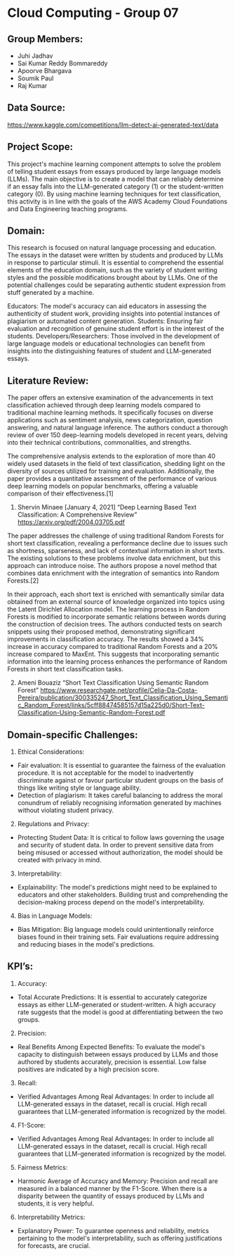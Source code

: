 # Cloud Computing - Group 07

## Group Members:
- Juhi Jadhav
- Sai Kumar Reddy Bommareddy
- Apoorve Bhargava
- Soumik Paul
- Raj Kumar

## Data Source:

https://www.kaggle.com/competitions/llm-detect-ai-generated-text/data 

## Project Scope: 

This project's machine learning component attempts to solve the problem of telling student essays from essays produced by large language models (LLMs). The main objective is to create a model that can reliably determine if an essay falls into the LLM-generated category (1) or the student-written category (0). By using machine learning techniques for text classification, this activity is in line with the goals of the AWS Academy Cloud Foundations and Data Engineering teaching programs.

## Domain:

This research is focused on natural language processing and education. The essays in the dataset were written by students and produced by LLMs in response to particular stimuli. It is essential to comprehend the essential elements of the education domain, such as the variety of student writing styles and the possible modifications brought about by LLMs. One of the potential challenges could be separating authentic student expression from stuff generated by a machine.

Educators: The model's accuracy can aid educators in assessing the authenticity of student work, providing insights into potential instances of plagiarism or automated content generation.
Students: Ensuring fair evaluation and recognition of genuine student effort is in the interest of the students.
Developers/Researchers: Those involved in the development of large language models or educational technologies can benefit from insights into the distinguishing features of student and LLM-generated essays.


## Literature Review:

The paper offers an extensive examination of the advancements in text classification achieved through deep learning models compared to traditional machine learning methods. It specifically focuses on diverse applications such as sentiment analysis, news categorization, question answering, and natural language inference. The authors conduct a thorough review of over 150 deep-learning models developed in recent years, delving into their technical contributions, commonalities, and strengths.

The comprehensive analysis extends to the exploration of more than 40 widely used datasets in the field of text classification, shedding light on the diversity of sources utilized for training and evaluation. Additionally, the paper provides a quantitative assessment of the performance of various deep learning models on popular benchmarks, offering a valuable comparison of their effectiveness.[1]

1. Shervin Minaee [January 4, 2021] “Deep Learning Based Text Classification: A Comprehensive Review” https://arxiv.org/pdf/2004.03705.pdf

The paper addresses the challenge of using traditional Random Forests for short text classification, revealing a performance decline due to issues such as shortness, sparseness, and lack of contextual information in short texts. The existing solutions to these problems involve data enrichment, but this approach can introduce noise. The authors propose a novel method that combines data enrichment with the integration of semantics into Random Forests.[2]

In their approach, each short text is enriched with semantically similar data obtained from an external source of knowledge organized into topics using the Latent Dirichlet Allocation model. The learning process in Random Forests is modified to incorporate semantic relations between words during the construction of decision trees. The authors conducted tests on search snippets using their proposed method, demonstrating significant improvements in classification accuracy. The results showed a 34% increase in accuracy compared to traditional Random Forests and a 20% increase compared to MaxEnt. This suggests that incorporating semantic information into the learning process enhances the performance of Random Forests in short text classification tasks.

2. Ameni Bouaziz “Short Text Classification Using Semantic Random Forest” https://www.researchgate.net/profile/Celia-Da-Costa-Pereira/publication/300335247_Short_Text_Classification_Using_Semantic_Random_Forest/links/5cff88474585157d15a225d0/Short-Text-Classification-Using-Semantic-Random-Forest.pdf



## Domain-specific Challenges:

1. Ethical Considerations:
- Fair evaluation: It is essential to guarantee the fairness of the evaluation procedure. It is not acceptable for the model to inadvertently discriminate against or favour particular student groups on the basis of things like writing style or language ability.
- Detection of plagiarism: It takes careful balancing to address the moral conundrum of reliably recognising information generated by machines without violating student privacy.

2. Regulations and Privacy:
- Protecting Student Data: It is critical to follow laws governing the usage and security of student data. In order to prevent sensitive data from being misused or accessed without authorization, the model should be created with privacy in mind.

3. Interpretability:
- Explainability: The model's predictions might need to be explained to educators and other stakeholders. Building trust and comprehending the decision-making process depend on the model's interpretability.

4. Bias in Language Models:
- Bias Mitigation: Big language models could unintentionally reinforce biases found in their training sets. Fair evaluations require addressing and reducing biases in the model's predictions.

## KPI’s:

1. Accuracy:
- Total Accurate Predictions: It is essential to accurately categorize essays as either LLM-generated or student-written. A high accuracy rate suggests that the model is good at differentiating between the two groups.

2. Precision:
- Real Benefits Among Expected Benefits: To evaluate the model's capacity to distinguish between essays produced by LLMs and those authored by students accurately, precision is essential. Low false positives are indicated by a high precision score.

3. Recall:
- Verified Advantages Among Real Advantages: In order to include all LLM-generated essays in the dataset, recall is crucial. High recall guarantees that LLM-generated information is recognized by the model.

4. F1-Score:
- Verified Advantages Among Real Advantages: In order to include all LLM-generated essays in the dataset, recall is crucial. High recall guarantees that LLM-generated information is recognized by the model.

5. Fairness Metrics:
- Harmonic Average of Accuracy and Memory: Precision and recall are measured in a balanced manner by the F1-Score. When there is a disparity between the quantity of essays produced by LLMs and students, it is very helpful.

6. Interpretability Metrics:
  - Explanatory Power: To guarantee openness and reliability, metrics pertaining to the model's interpretability, such as offering justifications for forecasts, are crucial.

